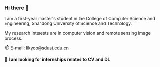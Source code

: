 ### Hi there 👋

I am a first-year master's student in the College of Computer Science and Engineering, Shandong University of Science and Technology.

My research interests are in computer vision and remote sensing image process.

📫 E-mail: likyoo@sdust.edu.cn 

 💬 **I am looking for internships related to CV and DL**

<!--
**likyoo/likyoo** is a ✨ _special_ ✨ repository because its `README.md` (this file) appears on your GitHub profile.

Here are some ideas to get you started:

- 🔭 I’m currently working on ...
- 🌱 I’m currently learning ...
- 👯 I’m looking to collaborate on ...
- 🤔 I’m looking for help with ...
- 💬 Ask me about ...
- 📫 How to reach me: ...
- 😄 Pronouns: ...
- ⚡ Fun fact: ...
-->
